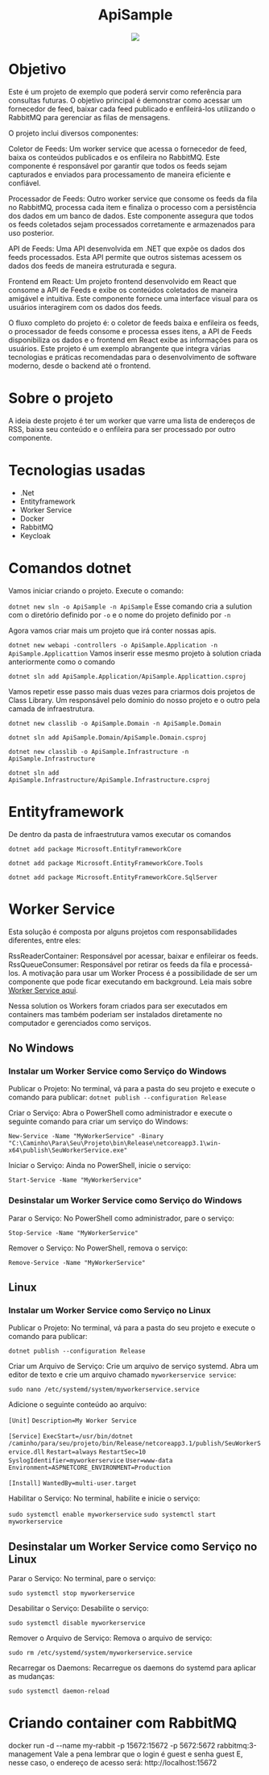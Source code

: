 <h1 align="center"> ApiSample </h1>

<p align="center">
<img loading="lazy" src="http://img.shields.io/static/v1?label=STATUS&message=EM%20DESENVOLVIMENTO&color=GREEN&style=for-the-badge"/>
</p>


# Objetivo

Este é um projeto de exemplo que poderá servir como referência para consultas futuras. O objetivo principal é demonstrar como acessar um fornecedor de feed, baixar cada feed publicado e enfileirá-los utilizando o RabbitMQ para gerenciar as filas de mensagens.

O projeto inclui diversos componentes:

Coletor de Feeds: Um worker service que acessa o fornecedor de feed, baixa os conteúdos publicados e os enfileira no RabbitMQ. Este componente é responsável por garantir que todos os feeds sejam capturados e enviados para processamento de maneira eficiente e confiável.

Processador de Feeds: Outro worker service que consome os feeds da fila no RabbitMQ, processa cada item e finaliza o processo com a persistência dos dados em um banco de dados. Este componente assegura que todos os feeds coletados sejam processados corretamente e armazenados para uso posterior.

API de Feeds: Uma API desenvolvida em .NET que expõe os dados dos feeds processados. Esta API permite que outros sistemas acessem os dados dos feeds de maneira estruturada e segura.

Frontend em React: Um projeto frontend desenvolvido em React que consome a API de Feeds e exibe os conteúdos coletados de maneira amigável e intuitiva. Este componente fornece uma interface visual para os usuários interagirem com os dados dos feeds.

O fluxo completo do projeto é: o coletor de feeds baixa e enfileira os feeds, o processador de feeds consome e processa esses itens, a API de Feeds disponibiliza os dados e o frontend em React exibe as informações para os usuários. Este projeto é um exemplo abrangente que integra várias tecnologias e práticas recomendadas para o desenvolvimento de software moderno, desde o backend até o frontend.

# Sobre o projeto
A ideia deste projeto é ter um worker que varre uma lista de endereços de RSS, baixa seu conteúdo e o enfileira para ser processado por outro componente.

# Tecnologias usadas

* .Net
* Entityframework
* Worker Service
* Docker
* RabbitMQ
* Keycloak

# Comandos dotnet

Vamos iniciar criando o projeto. Execute o comando:

`dotnet new sln -o ApiSample -n ApiSample` Esse comando cria a sulution com o diretório definido por `-o` e o nome do projeto definido por `-n`

Agora vamos criar mais um projeto que irá conter nossas apis.

`dotnet new webapi -controllers -o ApiSample.Application -n ApiSample.Applicattion`
 Vamos inserir esse mesmo projeto à solution criada anteriormente como o comando

 `dotnet sln add ApiSample.Application/ApiSample.Applicattion.csproj`

 Vamos repetir esse passo mais duas vezes para criarmos dois projetos de Class Library.
 Um responsável pelo domínio do nosso projeto e o outro pela camada de infraestrutura.

`dotnet new classlib -o ApiSample.Domain -n ApiSample.Domain`

`dotnet sln add ApiSample.Domain/ApiSample.Domain.csproj`

`dotnet new classlib -o ApiSample.Infrastructure -n ApiSample.Infrastructure`

`dotnet sln add ApiSample.Infrastructure/ApiSample.Infrastructure.csproj`

# Entityframework

De dentro da pasta de infraestrutura vamos executar os comandos

`dotnet add package Microsoft.EntityFrameworkCore`

`dotnet add package Microsoft.EntityFrameworkCore.Tools`

`dotnet add package Microsoft.EntityFrameworkCore.SqlServer`

# Worker Service

Esta solução é composta por alguns projetos com responsabilidades diferentes, entre eles:

RssReaderContainer: Responsável por acessar, baixar e enfileirar os feeds.
RssQueueConsumer: Responsável por retirar os feeds da fila e processá-los.
A motivação para usar um Worker Process é a possibilidade de ser um componente que pode ficar executando em background. Leia mais sobre <A href="https://learn.microsoft.com/pt-br/dotnet/core/extensions/workers">Worker Service aqui</a>.

Nessa solution os Workers foram criados para ser executados em containers mas também poderiam ser instalados diretamente no computador e gerenciados como serviços.


## No Windows
### Instalar um Worker Service como Serviço do Windows

Publicar o Projeto:
No terminal, vá para a pasta do seu projeto e execute o comando para publicar:
`dotnet publish --configuration Release`

Criar o Serviço:
Abra o PowerShell como administrador e execute o seguinte comando para criar um serviço do Windows:

`New-Service -Name "MyWorkerService" -Binary "C:\Caminho\Para\Seu\Projeto\bin\Release\netcoreapp3.1\win-x64\publish\SeuWorkerService.exe"`

Iniciar o Serviço:
Ainda no PowerShell, inicie o serviço:

`Start-Service -Name "MyWorkerService"`

### Desinstalar um Worker Service como Serviço do Windows

Parar o Serviço:
No PowerShell como administrador, pare o serviço:

`Stop-Service -Name "MyWorkerService"` 

Remover o Serviço:
No PowerShell, remova o serviço:

`Remove-Service -Name "MyWorkerService"`

## Linux
### Instalar um Worker Service como Serviço no Linux

Publicar o Projeto:
No terminal, vá para a pasta do seu projeto e execute o comando para publicar:

`dotnet publish --configuration Release`

Criar um Arquivo de Serviço:
Crie um arquivo de serviço systemd. Abra um editor de texto e crie um arquivo chamado `myworkerservice service`:

`sudo nano /etc/systemd/system/myworkerservice.service`

Adicione o seguinte conteúdo ao arquivo:

`[Unit]`
`Description=My Worker Service`

`[Service]`
`ExecStart=/usr/bin/dotnet /caminho/para/seu/projeto/bin/Release/netcoreapp3.1/publish/SeuWorkerService.dll`
`Restart=always`
`RestartSec=10`
`SyslogIdentifier=myworkerservice`
`User=www-data`
`Environment=ASPNETCORE_ENVIRONMENT=Production`

`[Install]`
`WantedBy=multi-user.target`

Habilitar o Serviço:
No terminal, habilite e inicie o serviço:

`sudo systemctl enable myworkerservice`
`sudo systemctl start myworkerservice`

## Desinstalar um Worker Service como Serviço no Linux

Parar o Serviço:
No terminal, pare o serviço:

`sudo systemctl stop myworkerservice` 

Desabilitar o Serviço:
Desabilite o serviço:

`sudo systemctl disable myworkerservice`

Remover o Arquivo de Serviço:
Remova o arquivo de serviço:

`sudo rm /etc/systemd/system/myworkerservice.service`

Recarregar os Daemons:
Recarregue os daemons do systemd para aplicar as mudanças:

`sudo systemctl daemon-reload` 

# Criando container com RabbitMQ

docker run -d --name my-rabbit -p 15672:15672 -p 5672:5672 rabbitmq:3-management
Vale a pena lembrar que o login é guest e senha guest
E, nesse caso, o endereço de acesso será: http://localhost:15672



